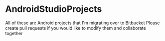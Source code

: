 # AndroidStudioProjects
All of these are Android projects that I'm migrating over to Bitbucket
Please create pull requests if you would like to modify them and collaborate together

